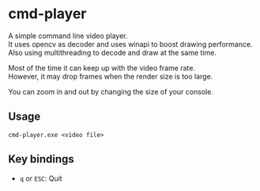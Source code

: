 # cmd-player

A simple command line video player.   
It uses opencv as decoder and uses winapi to boost drawing performance.  
Also using multithreading to decode and draw at the same time.

Most of the time it can keep up with the video frame rate.  
However, it may drop frames when the render size is too large.

You can zoom in and out by changing the size of your console.

## Usage
```shell
cmd-player.exe <video file>
```

## Key bindings
- `q` or `ESC`: Quit
